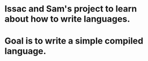 # Issac and Sam's project to learn about how to write languages.
# Goal is to write a simple compiled language.
